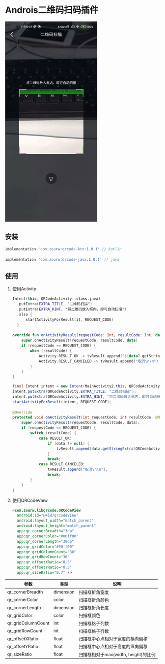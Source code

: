 # Androis二维码扫码插件

![示例](./readme/scan_sample.gif)

## 安装

```gradle
implementation 'com.zourw:qrcode-ktx:1.0.1' // kotlin

implementation 'com.zourw:qrcode-java:1.0.1' // java
```

## 使用

1. 使用Activity

    ```kotlin
    Intent(this, QRCodeActivity::class.java)
      .putExtra(EXTRA_TITLE, "二维码扫描")
      .putExtra(EXTRA_HINT, "将二维码放入框内，即可自动扫描")
      .also {
          startActivityForResult(it, REQUEST_CODE)
      }

    override fun onActivityResult(requestCode: Int, resultCode: Int, data: Intent?) {
        super.onActivityResult(requestCode, resultCode, data)
        if (requestCode == REQUEST_CODE) {
            when (resultCode) {
                Activity.RESULT_OK -> tvResult.append("${data?.getStringExtra(EXTRA_RESULT)}\n\n")
                Activity.RESULT_CANCELED -> tvResult.append("取消\n\n")
            }
        }
    }
    ```

    ```java
    final Intent intent = new Intent(MainActivity2.this, QRCodeActivity.class);
    intent.putExtra(QRCodeActivity.EXTRA_TITLE, "二维码扫描");
    intent.putExtra(QRCodeActivity.EXTRA_HINT, "将二维码放入框内，即可自动扫描");
    startActivityForResult(intent, REQUEST_CODE);

    @Override
    protected void onActivityResult(int requestCode, int resultCode, @Nullable Intent data) {
        super.onActivityResult(requestCode, resultCode, data);
        if (requestCode == REQUEST_CODE) {
            switch (resultCode) {
                case RESULT_OK:
                    if (data != null) {
                        tvResult.append(data.getStringExtra(QRCodeActivity.EXTRA_RESULT) + "\n\n");
                    }
                    break;
                case RESULT_CANCELED:
                    tvResult.append("取消\n\n");
                    break;
            }
        }
    }
    ```

2. 使用QRCodeView

    ```xml
    <com.zourw.libqrcode.QRCodeView
      android:id="@+id/qrCodeView"
      android:layout_width="match_parent"
      android:layout_height="match_parent"
      app:qr_cornerBreadth="3dp"
      app:qr_cornerColor="#00ff00"
      app:qr_cornerLength="30dp"
      app:qr_gridColor="#00ff00"
      app:qr_gridColumnCount="30"
      app:qr_gridRowCount="30"
      app:qr_offsetXRatio="0.5"
      app:qr_offsetYRatio="0.5"
      app:qr_sizeRatio="0.7" />
    ```

参数|类型|说明
---|---|---
qr_cornerBreadth|dimension|扫描框折角宽度
qr_cornerColor|color|扫描框折角颜色
qr_cornerLength|dimension|扫描框折角长度
qr_gridColor|color|扫描框颜色
qr_gridColumnCount|int|扫描框格子列数
qr_gridRowCount|int|扫描框格子行数
qr_offsetXRatio|float|扫描框中心点相对于宽度的横向偏移
qr_offsetYRatio|float|扫描框中心点相对于高度的纵向偏移
qr_sizeRatio|float|扫描框相对于max(width, height)的比例

